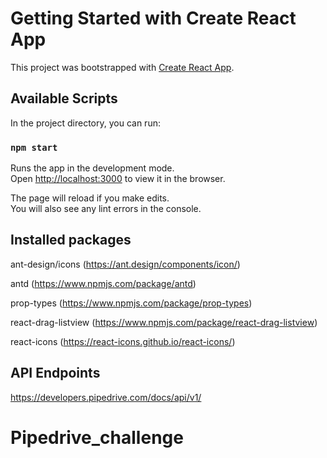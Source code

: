 # Getting Started with Create React App

This project was bootstrapped with [Create React App](https://github.com/facebook/create-react-app).

## Available Scripts

In the project directory, you can run:

### `npm start`

Runs the app in the development mode.\
Open [http://localhost:3000](http://localhost:3000) to view it in the browser.

The page will reload if you make edits.\
You will also see any lint errors in the console.

## Installed packages

ant-design/icons (https://ant.design/components/icon/)

antd (https://www.npmjs.com/package/antd)

prop-types (https://www.npmjs.com/package/prop-types)

react-drag-listview (https://www.npmjs.com/package/react-drag-listview)

react-icons (https://react-icons.github.io/react-icons/)


## API Endpoints

https://developers.pipedrive.com/docs/api/v1/

# Pipedrive_challenge
